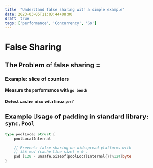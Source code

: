 ```yaml
---
title: "Understand false sharing with a simple example"
date: 2023-03-05T11:00:44+08:00
draft: true
tags: ['performance', 'Concurrency', 'Go']
---
```


# False Sharing

## The Problem of false sharing =

### Example: slice of counters

#### Measure the performance with `go bench`

#### Detect cache miss with linux `perf`

## Example Usage of padding in standard library: `sync.Pool`

```go
type poolLocal struct {
	poolLocalInternal

	// Prevents false sharing on widespread platforms with
	// 128 mod (cache line size) = 0 .
	pad [128 - unsafe.Sizeof(poolLocalInternal{})%128]byte
}
```




